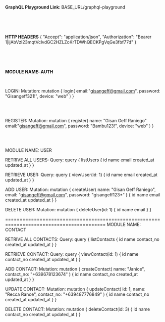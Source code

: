 <b>GraphQL Playground Link</b>: BASE_URL/graphql-playground

<br>
<br>
<br>

<b>HTTP HEADERS</b>
{
	"Accept": "application/json",
	"Authorization": "Bearer 1|ijAbVzl23mqtVclvdGC2HZLZoKrTDWhQECKPgVqGe3fbf77d"
}

<br>
<br>
<br>

<b>MODULE NAME: AUTH</b>

<br>

LOGIN:
	Mutation:
		 mutation {
		 	login(
		     email:"gisangeff@gmail.com", 
		     password: "Gisangeff321!",
		     device: "web"
		   )
		 }

<br>
<br>


REGISTER:
	Mutation:
	mutation {
		register(
	    name: "Gisan Geff Raniego"
	    email:"gisangeff@gmail.com", 
	    password: "Bambu123!",
	    device: "web"
	  )
	}

<br>
<be>
<br>


MODULE NAME: USER

RETRIVE ALL USERS:
	Query:
		query {
		  listUsers {
		    id
		    name
		    email
		    created_at
		    updated_at
		  }
		}

 
RETRIEVE USER:
	Query:
		query {
		  viewUser(id: 1) {
		    id
		    name
		    email
		    created_at
		    updated_at
		  }
		}


ADD USER:
	Mutation:
		mutation {
		  createUser(
		    name: "Gisan Geff Raniego",
		    email: "gisangeff@gmail.com",
		    password: "gisangeff123*"
		  ) {
		    id
		    name
		    email
		    created_at
		    updated_at
		  }
		}



DELETE USER:
	Mutation:
		mutation {
		  deleteUser(id: 1) {
		    id
		    name
		    email
		  }
		}

=========================================================================================
MODULE NAME: CONTACT

RETRIVE ALL CONTACTS:
	Query:
   		query {
		  listContacts {
		    id
		    name
		    contact_no
		    created_at
		    updated_at
		  }
		}

 
RETRIEVE CONTACT:
	Query:
		query {
		  viewContact(id: 1) {
		    id
		    name
		    contact_no
		    created_at
		    updated_at
		  }
		}

ADD CONTACT:
	Mutation:
		mutation {
		  createContact(
				  name: "Janice",
				  contact_no: "+639678123674"
		  ) {
		    id
		    name
		    contact_no
		    created_at
		    updated_at
		  }
		}



UPDATE CONTACT:
	Mutation:
		mutation {
		  updateContact(
		     	id: 1,
				  name: "Recca Rance",
				  contact_no: "+639487776849"
		  ) {
		    id
		    name
		    contact_no
		    created_at
    		updated_at
		  }
		}	



DELETE CONTACT:
	Mutation:
		mutation {
		  deleteContact(id: 3) {
		    id
		    name
		    contact_no
        created_at
        updated_at
		  }
		}
